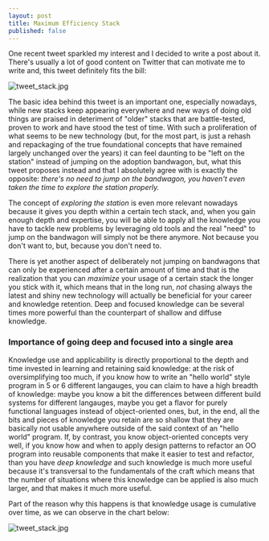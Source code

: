```yaml
---
layout: post
title: Maximum Efficiency Stack
published: false
---
```


One recent tweet sparkled my interest and I decided to write a post about it. There's usually a lot of good content on Twitter that can motivate me to write and, this tweet definitely fits the bill:

 ![tweet_stack.jpg]({{site.baseurl}}/images/tweet_stack.jpg)

The basic idea behind this tweet is an important one, especially nowadays, while new stacks keep appearing everywhere and new ways of doing old things are praised in deteriment of "older" stacks that are battle-tested, proven to work and have stood the test of time. With such a proliferation of what seems to be new technology (but, for the most part, is just a rehash and repackaging of the true foundational concepts that have remained largely unchanged over the years) it can feel daunting to be "left on the station" instead of jumping on the adoption bandwagon, but, what this tweet proposes instead and that I absolutely agree with is exactly the opposite: _there's no need to jump on the bandwagon, you haven't even taken the time to explore the station properly._

The concept of _exploring the station_ is even more relevant nowadays because it gives you depth within a certain tech stack, and, when you gain enough depth and expertise, you will be able to apply all the knowledge you have to tackle new problems by leveraging old tools and the real "need" to jump on the bandwagon will simply not be there anymore. Not because you don't want to, but, because you don't need to.

There is yet another aspect of deliberately not jumping on bandwagons that can only be experienced after a certain amount of time and that is the realization that you can _maximize_ your usage of a certain stack the longer you stick with it, which means that in the long run, _not_ chasing always the latest and shiny new technology will actually be beneficial for your career and knowledge retention. Deep and focused knowledge can be several times more powerful than the counterpart of shallow and diffuse knowledge.

### Importance of going deep and focused into a single area

Knowledge use and applicability is directly proportional to the depth and time invested in learning and retaining said knowledge: at the risk of oversimplifying too much, if you know how to write an "hello world" style program in 5 or 6 different langauges, you can claim to have a high breadth of knowledge: maybe you know a bit the differences between different build systems for different langauges, maybe you get a flavor for purely functional languages instead of object-oriented ones, but, in the end, all the bits and pieces of knowledge you retain are so shallow that they are basically not usable anywhere outside of the said context of an "hello world" program. If, by contrast, you know object-oriented concepts very well, if you know how and when to apply design patterns to refactor an OO program into reusable components that make it easier to test and refactor, than you have _deep knowledge_ and such knowledge is much more useful because it's transversal to the fundamentals of the craft which means that the number of situations where this knowledge can be applied is also much larger, and that makes it much more useful.

Part of the reason why this happens is that knowledge usage is cumulative over time, as we can observe in the chart below:

 ![tweet_stack.jpg]({{site.baseurl}}/images/tweet_stack.jpg)
